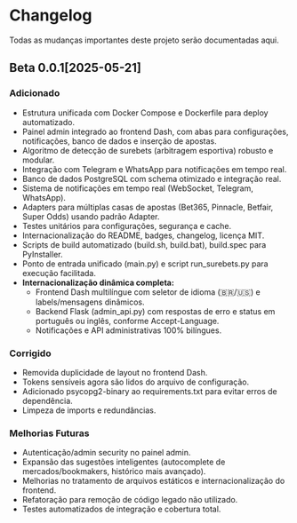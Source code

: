 # Changelog

Todas as mudanças importantes deste projeto serão documentadas aqui.

## Beta 0.0.1[2025-05-21]
### Adicionado
- Estrutura unificada com Docker Compose e Dockerfile para deploy automatizado.
- Painel admin integrado ao frontend Dash, com abas para configurações, notificações, banco de dados e inserção de apostas.
- Algoritmo de detecção de surebets (arbitragem esportiva) robusto e modular.
- Integração com Telegram e WhatsApp para notificações em tempo real.
- Banco de dados PostgreSQL com schema otimizado e integração real.
- Sistema de notificações em tempo real (WebSocket, Telegram, WhatsApp).
- Adapters para múltiplas casas de apostas (Bet365, Pinnacle, Betfair, Super Odds) usando padrão Adapter.
- Testes unitários para configurações, segurança e cache.
- Internacionalização do README, badges, changelog, licença MIT.
- Scripts de build automatizado (build.sh, build.bat), build.spec para PyInstaller.
- Ponto de entrada unificado (main.py) e script run_surebets.py para execução facilitada.
- **Internacionalização dinâmica completa:**
  - Frontend Dash multilíngue com seletor de idioma (🇧🇷/🇺🇸) e labels/mensagens dinâmicos.
  - Backend Flask (admin_api.py) com respostas de erro e status em português ou inglês, conforme Accept-Language.
  - Notificações e API administrativas 100% bilíngues.

### Corrigido
- Removida duplicidade de layout no frontend Dash.
- Tokens sensíveis agora são lidos do arquivo de configuração.
- Adicionado psycopg2-binary ao requirements.txt para evitar erros de dependência.
- Limpeza de imports e redundâncias.

### Melhorias Futuras
- Autenticação/admin security no painel admin.
- Expansão das sugestões inteligentes (autocomplete de mercados/bookmakers, histórico mais avançado).
- Melhorias no tratamento de arquivos estáticos e internacionalização do frontend.
- Refatoração para remoção de código legado não utilizado.
- Testes automatizados de integração e cobertura total.
